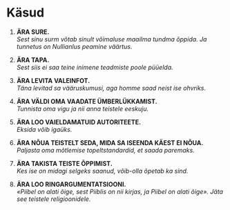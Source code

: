 # Käsud

1. **ÄRA SURE.**  
    *Sest sinu surm võtab sinult võimaluse maailma tundma õppida. Ja tunnetus on Nullianlus peamine väärtus.*

2. **ÄRA TAPA.**  
    *Sest siis ei saa teine inimene teadmiste poole püüelda.*

3. **ÄRA LEVITA VALEINFOT.**  
    *Täna levitad sa vääruskumusi, aga homme saad neist ise ohvriks.*

4. **ÄRA VÄLDI OMA VAADATE ÜMBERLÜKKAMIST.**  
    *Tunnista oma vigu ja nii anna teistele eeskuju.*

5. **ÄRA LOO VAIELDAMATUID AUTORITEETE.**  
    *Eksida võib igaüks.*

6. **ÄRA NÕUA TEISTELT SEDA, MIDA SA ISEENDA KÄEST EI NÕUA.**  
    *Paljasta oma mõtlemise topeltstandardid, et saada paremaks.*

7. **ÄRA TAKISTA TEISTE ÕPPIMIST.**  
    *Kes ise on midagi selgeks saanud, võib-olla õpetab ka sind.*

8. **ÄRA LOO RINGARGUMENTATSIOONI.**  
    *«Piibel on alati õige, sest Piiblis on nii kirjas, ja Piibel on alati õige». Jäta see teistele religioonidele.*